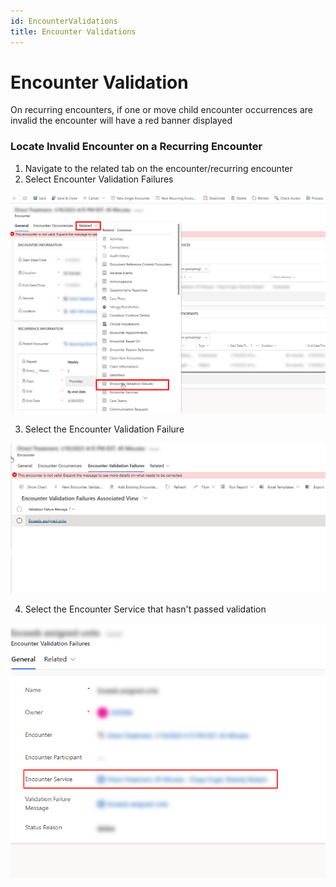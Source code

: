 ```yaml
---
id: EncounterValidations
title: Encounter Validations
---
```


# Encounter Validation

On recurring encounters, if one or move child encounter occurrences are invalid the encounter will have a red banner displayed

### Locate Invalid Encounter on a Recurring Encounter

1.  Navigate to the related tab on the encounter/recurring encounter
2.  Select Encounter Validation Failures

<img src ="/img/RelatedEncounterValidationFailures.png" width="700"/>

3.  Select the Encounter Validation Failure

<img src ="/img/SelectEncounterValidationFailures.png" width="700"/>

4.  Select the Encounter Service that hasn't passed validation

<img src ="/img/FailedEncounterService.png" width="700"/>